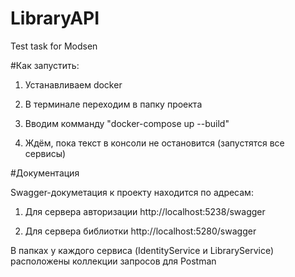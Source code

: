 # LibraryAPI

Test task for Modsen

#Как запустить:

1. Устанавливаем docker

2. В терминале переходим в папку проекта

3. Вводим комманду "docker-compose up --build"

4. Ждём, пока текст в консоли не остановится (запустятся все сервисы)

#Документация

Swagger-докуметация к проекту находится по адресам:

1. Для сервера авторизации http://localhost:5238/swagger

2. Для сервера библиотки http://localhost:5280/swagger

В папках у каждого сервиса (IdentityService и LibraryService) расположены коллекции запросов для Postman